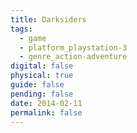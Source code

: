 ```yaml
---
title: Darksiders
tags:
  - game
  - platform_playstation-3
  - genre_action-adventure
digital: false
physical: true
guide: false
pending: false
date: 2014-02-11
permalink: false
---
```

